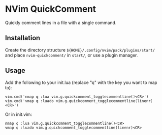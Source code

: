 # NVim QuickComment

Quickly comment lines in a file with a single command.

## Installation

Create the directory structure `${HOME}/.config/nvim/pack/plugins/start/` and
place `nvim-quickcomment/` in `start/`, or use a plugin manager.

## Usage

Add the following to your init.lua (replace "q" with the key you want to map to):

    vim.cmd('nmap q :lua vim.g.quickcomment_togglecommentline()<CR>')
    vim.cmd('vmap q :luado vim.g.quickcomment_togglecommentline(linenr)<CR>')

Or in init.vim:

    nmap q :lua vim.g.quickcomment_togglecommentline()<CR>
    vmap q :luado vim.g.quickcomment_togglecommentline(linenr)<CR>

